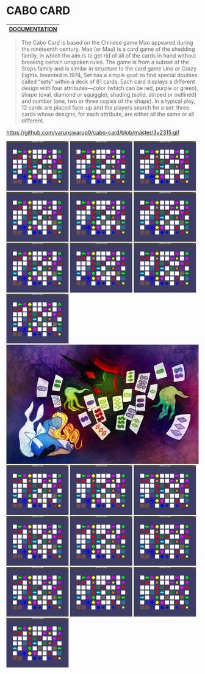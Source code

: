 # CABO CARD

|[DOCUMENTATION](https://docs.google.com/document/d/19gY5NmwvQqfZmJ5ssY5l50QmcEl40KyuM_ZqwJi1Bks/edit?usp=sharing "Google's Docs")       |
| ------------- |

>The Cabo Card is based on the Chinese game Mao appeared during the nineteenth century.
>Mao (or Mau) is a card game of the shedding family, in which the aim is to get rid of all of the cards in hand without breaking certain unspoken rules.
>The game is from a subset of the Stops family and is similar in structure to the card game Uno or Crazy Eights.
>Invented in 1974, Set has a simple goal: to find special doubles called “sets” within a deck of 81 cards. Each card displays a different design with four attributes—color (which can be red, purple or green), shape (oval, diamond or squiggle), shading (solid, striped or outlined) and number (one, two or three copies of the shape).
>In a typical play, 12 cards are placed face-up and the players search for a set: three cards whose designs, for each attribute, are either all the same or all different.





https://github.com/varunswarup0/cabo-card/blob/master/3v2315.gif


![alt text](https://github.com/varunswarup0/cabo-card/blob/master/3v2315.gif) 
![alt text](https://github.com/varunswarup0/cabo-card/blob/master/3v2315.gif)
![alt text](https://github.com/varunswarup0/cabo-card/blob/master/3v2315.gif)
![alt text](https://github.com/varunswarup0/cabo-card/blob/master/3v2315.gif)
![alt text](https://github.com/varunswarup0/cabo-card/blob/master/3v2315.gif)
![alt text](https://github.com/varunswarup0/cabo-card/blob/master/3v2315.gif)
![alt text](https://github.com/varunswarup0/cabo-card/blob/master/3v2315.gif)
![alt text](https://github.com/varunswarup0/cabo-card/blob/master/3v2315.gif)
![alt text](https://github.com/varunswarup0/cabo-card/blob/master/3v2315.gif)
![alt text](https://github.com/varunswarup0/cabo-card/blob/master/3v2315.gif)
![alt text](https://github.com/varunswarup0/cabo-card/blob/master/caboCard.webp)
![alt text](https://github.com/varunswarup0/cabo-card/blob/master/3v2315.gif)
![alt text](https://github.com/varunswarup0/cabo-card/blob/master/3v2315.gif)
![alt text](https://github.com/varunswarup0/cabo-card/blob/master/3v2315.gif)
![alt text](https://github.com/varunswarup0/cabo-card/blob/master/3v2315.gif)
![alt text](https://github.com/varunswarup0/cabo-card/blob/master/3v2315.gif)
![alt text](https://github.com/varunswarup0/cabo-card/blob/master/3v2315.gif)
![alt text](https://github.com/varunswarup0/cabo-card/blob/master/3v2315.gif)
![alt text](https://github.com/varunswarup0/cabo-card/blob/master/3v2315.gif)
![alt text](https://github.com/varunswarup0/cabo-card/blob/master/3v2315.gif)
![alt text](https://github.com/varunswarup0/cabo-card/blob/master/3v2315.gif)
